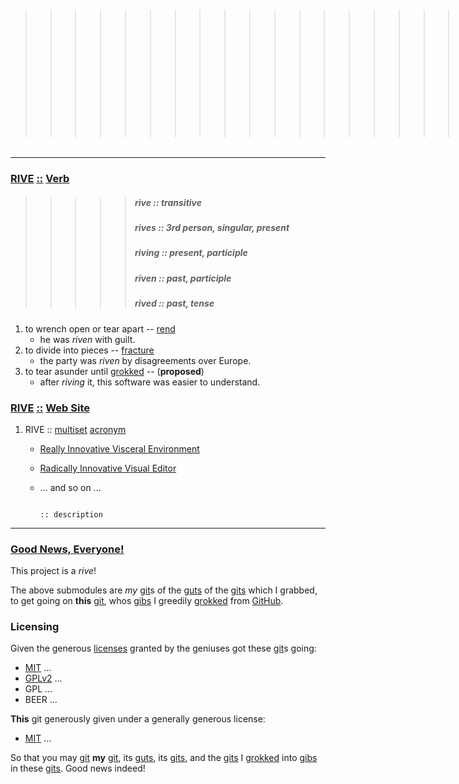 > > > > > > > > > > > > > > > > > > > > > > > ###### :: dictionary

--------------------------------------------------------------------------------------------------------------------------
### [RIVE][] [::][] [Verb][]
> > > > > ##### rive :: _transitive_
> > > > > ##### rives :: _3rd person_, _singular_, _present_
> > > > > ##### riving :: _present_, _participle_
> > > > > ##### riven :: _past_, _participle_
> > > > > ##### rived :: _past_, _tense_

1. to wrench open or tear apart -- [rend][]
   * he was _riven_ with guilt.
2. to divide into pieces -- [fracture][]
   * the party was _riven_ by disagreements over Europe.
3. to tear asunder until [grokked][] -- (**proposed**)
   * after _riving_ it, this software was easier to understand.

### [RIVE][] [::][] [Web Site][]

1. RIVE :: [multiset][] [acronym][]
   * [Really Innovative Visceral Environment](https://www.d-rive.org)
   * [Radically Innovative Visual Editor](https://www.d-rive.org)
   * ... and so on ...


                                                                                                            :: description
--------------------------------------------------------------------------------------------------------------------------

### [Good News, Everyone!][] 

This project is a _rive_!

The above submodules are _my_ [git][]s of the [guts][] of the [gits][] which I grabbed,   
to get going on **this** [git][], whos [gibs][] I greedily [grokked][] from [GitHub][].   

### Licensing

Given the generous [licenses][] granted by the geniuses got these [git][]s going:

+ [MIT][] ...
+ [GPLv2][] ...
+ GPL ...
+ BEER ...

**This** git generously given under a generally generous license:

+ [MIT][] ...

So that you may [git][] **my** [git][], its [guts][], its [gits][], and the [gits][] I [grokked][] into [gibs][] in these [gits][]. Good news indeed!


[Good News, Everyone!]:     http://www.youtube.com/watch?v=1D1cap6yETA "Good News, Anyone!"

[RIVE]:     http://www.d-rive.org/rive (RIVE)
[::]:       http://www.haskell.org/tutorial/goodies.html "is (::) of type"
[Verb]:     http://en.wikipedia.org/wiki/Verb (Verb)
[Web Site]: http://en.wikipedia.org/wiki/Website (web site)
[gibs]:     http://en.wikipedia.org/wiki/Gib_\(video_gaming\) (gibs)

[guts]:     http://www.merriam-webster.com/dictionary/guts (guts)
[rend]:     http://www.merriam-webster.com/dictionary/rend (rend)
[fracture]: http://www.merriam-webster.com/dictionary/fracture (fracture)
[grokked]:  http://www.merriam-webster.com/dictionary/grok (grok)

[rive]:     http://www.google.com/dictionary?langpair=en|en&q=rive&hl=en&aq=f (rive)
[multiset]: http://en.wikipedia.org/wiki/Multiset (multiset)
[acronym]:  http://www.google.com/dictionary?langpair=en|en&q=acronym&hl=en&aq=f (acronym)

[www.d-rive.org]:   https://www.d-rive.org (www.d-rive.org)
[d-rive]:           https://www.d-rive.org/ (d-rive)
[GitHub]:           http://www.github.com/ (github)

[git]:         http://book.git-scm.com/ (git)
[gits]:        https://github.com/technogeeky (gits)
[licenses]:    http://en.wikipedia.org/wiki/List_of_software_licenses "Free Software Licenses"
[MIT]:         http://en.wikipedia.org/wiki/MIT_License "The MIT License"
[GPLv2]:       http://en.wikipedia.org/wiki/GNU_General_Public_License "The GPL License v2"
